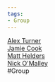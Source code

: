 ```yaml
---
tags:
- Group
---
```

   
[Alex Turner](./Alex%20Turner.md)   
[Jamie Cook](./Jamie%20Cook.md)   
[Matt Helders](./Matt%20Helders.md)   
[Nick O'Malley](./Nick%20O%27Malley.md)   
#Group